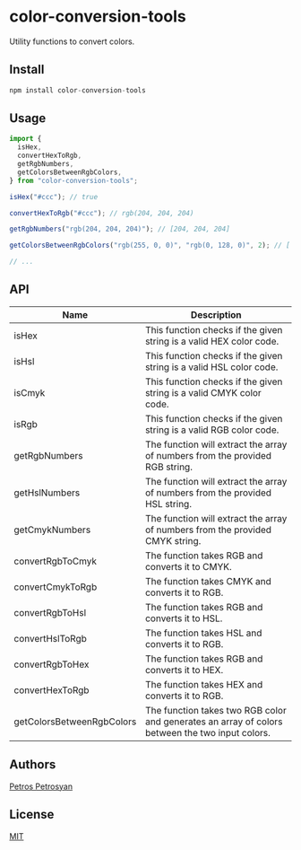 # color-conversion-tools

Utility functions to convert colors.

## Install

```js
npm install color-conversion-tools
```

## Usage

```js
import {
  isHex,
  convertHexToRgb,
  getRgbNumbers,
  getColorsBetweenRgbColors,
} from "color-conversion-tools";

isHex("#ccc"); // true

convertHexToRgb("#ccc"); // rgb(204, 204, 204)

getRgbNumbers("rgb(204, 204, 204)"); // [204, 204, 204]

getColorsBetweenRgbColors("rgb(255, 0, 0)", "rgb(0, 128, 0)", 2); // ['rgb(255, 0, 0)', 'rgb(170, 43, 0)', 'rgb(85, 85, 0)', 'rgb(0, 128, 0)']

// ...
```

## API

| Name                      | Description                                                                                     |
| ------------------------- | ----------------------------------------------------------------------------------------------- |
| isHex                     | This function checks if the given string is a valid HEX color code.                             |
| isHsl                     | This function checks if the given string is a valid HSL color code.                             |
| isCmyk                    | This function checks if the given string is a valid CMYK color code.                            |
| isRgb                     | This function checks if the given string is a valid RGB color code.                             |
| getRgbNumbers             | The function will extract the array of numbers from the provided RGB string.                    |
| getHslNumbers             | The function will extract the array of numbers from the provided HSL string.                    |
| getCmykNumbers            | The function will extract the array of numbers from the provided CMYK string.                   |
| convertRgbToCmyk          | The function takes RGB and converts it to CMYK.                                                 |
| convertCmykToRgb          | The function takes CMYK and converts it to RGB.                                                 |
| convertRgbToHsl           | The function takes RGB and converts it to HSL.                                                  |
| convertHslToRgb           | The function takes HSL and converts it to RGB.                                                  |
| convertRgbToHex           | The function takes RGB and converts it to HEX.                                                  |
| convertHexToRgb           | The function takes HEX and converts it to RGB.                                                  |
| getColorsBetweenRgbColors | The function takes two RGB color and generates an array of colors between the two input colors. |

## Authors

[Petros Petrosyan](https://github.com/Petros-Petrosyan)

## License

[MIT](https://github.com/Petros-Petrosyan/color-conversion-tools/blob/main/LICENSE)
